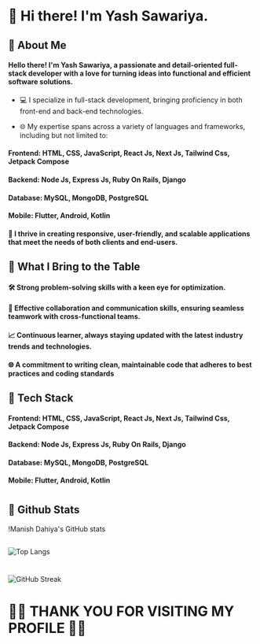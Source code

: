 

# 👋 Hi there! I'm Yash Sawariya.
###

## 🚀 About Me
#### Hello there! I'm Yash Sawariya, a passionate and detail-oriented full-stack developer with a love for turning ideas into functional and efficient software solutions.

*    💻 I specialize in full-stack development, bringing proficiency in both front-end and back-end technologies.

*    🌐 My expertise spans across a variety of languages and frameworks, including but not limited to:

####  Frontend: HTML, CSS, JavaScript, React Js, Next Js, Tailwind Css, Jetpack Compose
####    Backend: Node Js, Express Js, Ruby On Rails, Django 
####    Database: MySQL, MongoDB, PostgreSQL
####    Mobile: Flutter, Android, Kotlin 


#### 🔧 I thrive in creating responsive, user-friendly, and scalable applications that meet the needs of both clients and end-users.

## 🌟 What I Bring to the Table

####   🛠 Strong problem-solving skills with a keen eye for optimization.
####    🤝 Effective collaboration and communication skills, ensuring seamless teamwork with cross-functional teams.
####    📈 Continuous learner, always staying updated with the latest industry trends and technologies.
####    🌐 A commitment to writing clean, maintainable code that adheres to best practices and coding standards
##
## 🔨 Tech Stack


####  Frontend: HTML, CSS, JavaScript, React Js, Next Js, Tailwind Css, Jetpack Compose
####    Backend: Node Js, Express Js, Ruby On Rails, Django 
####    Database: MySQL, MongoDB, PostgreSQL
####    Mobile: Flutter, Android, Kotlin 
#
#
## 🎉 Github Stats

!Manish Dahiya's GitHub stats


##
![Top Langs](https://github.com/YashSawariya/github-readme-stats)
#
![GitHub Streak](https://git.io/streak-stats)
###
#
# 🎉🎉 THANK YOU FOR VISITING MY PROFILE 🎉🎉


